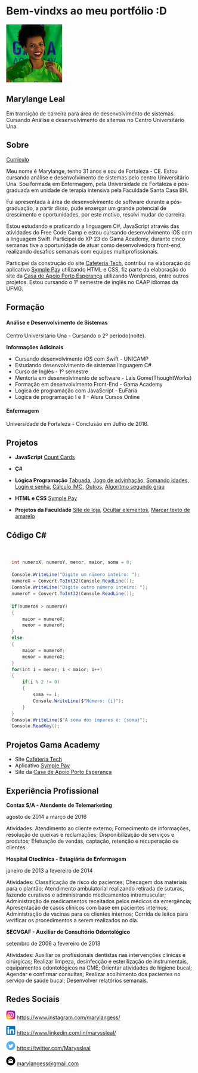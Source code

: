 # Bem-vindxs ao meu portfólio :D


![Minha foto](foto2.png)


## Marylange Leal

Em transição de carreira para área de desenvolvimento de sistemas. Cursando Análise e desenvolvimento de sitemas no Centro Universitário Una.

## Sobre

[Currículo](https://drive.google.com/open?id=1VkCpCRC4dX18cCbztf3SnVA4GMGmtnmJzFPQT64SnAQ)

Meu nome é Marylange, tenho 31 anos e sou de Fortaleza - CE. Estou cursando análise e desenvolvimento de sistemas pelo centro Universitário Una. Sou formada em Enfermagem, pela Universidade de Fortaleza e pós-graduada em unidade de terapia intensiva pela Faculdade Santa Casa BH.

Fui apresentada à área de desenvolvimento de software durante a pós-graduação, a partir disso, pude enxergar um grande potencial de crescimento e oportunidades, por este motivo, resolvi mudar de carreira.

Estou estudando e praticando a linguagem C#, JavaScript através das atividades do Free Code Camp e estou cursando desenvolvimento iOS com a linguagem Swift. Participei do XP 23 do Gama Academy, durante cinco semanas tive a oportunidade de atuar como desenvolvedora front-end, realizando desafios semanais com equipes multiprofissionais.

Participei da construção do site [Cafeteria Tech](https://www.cafeteriatech.com.br), contribui na elaboração do aplicativo [Symple Pay](https://github.com/marylange/symplepay) utilizando HTML e CSS, fiz parte da elaboração do site da [Casa de Apoio Porto Esperança](https://casaportoesperanca.com.br) utilizando Wordpress, entre outros projetos. Estou cursando o 1º semestre de inglês no CAAP idiomas da UFMG.

## Formação

#### Análise e Desenvolvimento de Sistemas
Centro Universitário Una - Cursando o 2º período(noite).

**Informações Adicinais**

- Cursando desenvolvimento iOS com Swift - UNICAMP
- Estudando desenvolvimento de sistemas linguagem C#
- Curso de Inglês - 1º semestre
- Mentoria em desenvolvimento de software - Laís Gome(ThoughtWorks)
- Formação em desenvolvimento Front-End - Gama Academy
- Lógica de programação com JavaScript - EuFaria
- Lógica de programação I e II - Alura Cursos Online

#### Enfermagem
Universidade de Fortaleza - Conclusão em Julho de 2016.


## Projetos

- **JavaScript**
[Count Cards](https://github.com/marylange/freeCodeCamp)
- **C#**
[]()
- **Lógica Programação**
[Tabuada](https://github.com/marylange/Logica-Alura/blob/master/tabuada2.html), [Jogo de advinhação](https://github.com/marylange/Logica-Alura/blob/master/adivinha_mais.html), [Somando idades](https://github.com/marylange/Logica-Alura/blob/master/acumulando_valores_media_idadeFamiliares.html), [Login e senha](https://github.com/marylange/Logica-Alura/blob/master/loginSenha.html), [Cálculo IMC](https://github.com/marylange/Logica-Alura/blob/master/calculando_imc.html), [Outros](https://github.com/marylange/Logica-Alura), [Algorítmo segundo grau](https://github.com/marylange/Logica-programacao/blob/master/testeAlgoritmos.html)
- **HTML e CSS**
[Symple Pay](https://github.com/marylange/symplepay)

- **Projetos da Faculdade**
[Site de loja](https://github.com/marylange/Projetos-da-faculdade/tree/master/site%20loja%20bootstrap), [Ocultar elementos](https://github.com/marylange/Projetos-da-faculdade/tree/master/teste%20ocultar%20elementos), [Marcar texto de amarelo](https://github.com/marylange/Projetos-da-faculdade/tree/master/teste%20marcar%20texto)

## Código C#


```C#


  int numeroX, numeroY, menor, maior, soma = 0;

  Console.WriteLine("Digite um número inteiro: ");
  numeroX = Convert.ToInt32(Console.ReadLine());
  Console.WriteLine("Digite outro número inteiro: ");
  numeroY = Convert.ToInt32(Console.ReadLine());

  if(numeroX > numeroY)
  {
      maior = numeroX;
      menor = numeroY;
  }
  else
  {
      maior = numeroY;
      menor = numeroX;
  }
  for(int i = menor; i < maior; i++)
  {
      if(i % 2 != 0)
      {
          soma += i;
          Console.WriteLine($"Número: {i}");
      }
  }
  Console.WriteLine($"A soma dos ímpares é: {soma}");
  Console.ReadKey();
```

## Projetos Gama Academy

- Site [Cafeteria Tech](https://www.cafeteriatech.com.br)
- Aplicativo [Symple Pay](https://github.com/marylange/symplepay)
- Site da [Casa de Apoio Porto Esperança](https://casaportoesperanca.com.br)

## Experiência Profissional


**Contax S/A - Atendente de Telemarketing**

  agosto de 2014 a março de 2016
  
 Atividades: Atendimento ao cliente externo; Fornecimento de informações, resolução de queixas e reclamações; Disponibilização de serviços e produtos; Efetuação de vendas, captação, retenção e recuperação de clientes.
 
 
**Hospital Otoclínica - Estagiária de Enfermagem**

  janeiro de 2013 a fevereiro de 2014
  
Atividades: Classificação de risco do pacientes; Checagem dos materiais para o plantão; Atendimento ambulatorial realizando retirada de suturas, fazendo curativos e administrando medicamentos intramuscular; Administração de medicamentos receitados pelos médicos da emergência; Apresentação de casos clínicos com base em pacientes internos; Administração de vacinas para os clientes internos; Corrida de leitos para verificar os procedimentos a serem realizados no dia.


**SECVGAF - Auxiliar de Consultório Odontológico**
  
  setembro de 2006 a fevereiro de 2013

Atividades: Auxiliar os profissionais dentistas nas intervenções clínicas e cirúrgicas; Realizar limpeza, desinfecção e esterilização de instrumentais, equipamentos odontológicos na CME; Orientar atividades de higiene bucal; Agendar e confirmar consultas; Realizar acolhimento dos pacientes no serviço de saúde bucal; Desenvolver relatórios semanais.
  

## Redes Sociais


![Instagram](instagram.png)  https://www.instagram.com/marylangess/

![Linkedin](linkedin.png)    https://www.linkedin.com/in/maryssleal/

![Twitter](twitter.png)      https://twitter.com/Maryssleal

![Gmail](gmail.png)          marylangess@gmail.com

 
